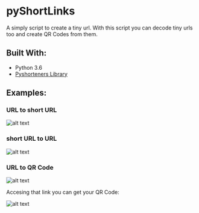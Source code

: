 # pyShortLinks
A simply script to create a tiny url. With this script you can decode tiny urls too and create QR Codes from them.


## Built With:
* Python 3.6
* [Pyshorteners Library](https://github.com/ellisonleao/pyshorteners)


## Examples:

### URL to short URL

![alt text](https://github.com/tiagosoares94/pyShortLinks/blob/master/examples_images/shorturl.jpg?raw=true)

### short URL to URL

![alt text](https://github.com/tiagosoares94/pyShortLinks/blob/master/examples_images/decodeurl.png?raw=true)

### URL to QR Code

![alt text](https://github.com/tiagosoares94/pyShortLinks/blob/master/examples_images/qrcodeurl.jpg?raw=true)

Accesing that link you can get your QR Code:

![alt text](https://github.com/tiagosoares94/pyShortLinks/blob/master/examples_images/qrCodeimage.jpg?raw=true)
